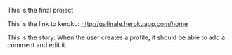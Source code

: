 This is the final project

This is the link to keroku: http://qafinale.herokuapp.com/home

This is the story: 
When the user creates a profile, it should be able to add a comment and edit it.
